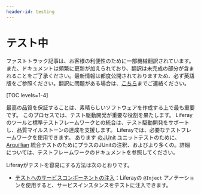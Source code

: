 ```yaml
---
header-id: testing
---
```


# テスト中

<p class="alert alert-info"><span class="wysiwyg-color-blue120">ファストトラック記事は、お客様の利便性のために一部機械翻訳されています。また、ドキュメントは頻繁に更新が加えられており、翻訳は未完成の部分が含まれることをご了承ください。最新情報は都度公開されておりますため、必ず英語版をご参照ください。翻訳に問題がある場合は、<a href="mailto:support-content-jp@liferay.com">こちら</a>までご連絡ください。</span></p>

[TOC levels=1-4]

最高の品質を保証することは、素晴らしいソフトウェアを作成する上で最も重要です。 このプロセスでは、テスト駆動開発が重要な役割を果たします。 Liferayのツールと標準テストフレームワークとの統合は、テスト駆動開発をサポートし、品質マイルストーンの達成を支援します。 Liferayでは、必要なテストフレームワークを使用できます。 あります [のJUnit](https://junit.org) ユニットテストのために、 [Arquillian](http://arquillian.org/) 統合テストのためにプラスのJUnitの注釈、およびより多くの。詳細については、テストフレームワークのドキュメントを参照してください。

Liferayがテストを容易にする方法は次のとおりです。

  - [テストへのサービスコンポーネントの注入](/docs/7-1/tutorials/-/knowledge_base/t/injecting-service-components-into-tests)：Liferayの `@Inject` アノテーションを使用すると、サービスインスタンスをテストに注入できます。
